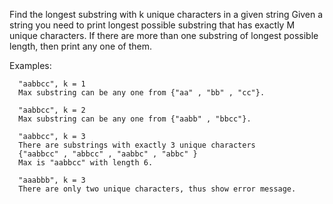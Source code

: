 Find the longest substring with k unique characters in a given string
Given a string you need to print longest possible substring that has exactly M unique characters. If there are more than one substring of longest possible length, then print any one of them.

  Examples:

      "aabbcc", k = 1
      Max substring can be any one from {"aa" , "bb" , "cc"}.

      "aabbcc", k = 2
      Max substring can be any one from {"aabb" , "bbcc"}.

      "aabbcc", k = 3
      There are substrings with exactly 3 unique characters
      {"aabbcc" , "abbcc" , "aabbc" , "abbc" }
      Max is "aabbcc" with length 6.

      "aaabbb", k = 3
      There are only two unique characters, thus show error message. 
